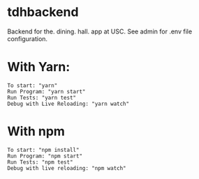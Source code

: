 # tdhbackend
Backend for the. dining. hall. app at USC.
See admin for .env file configuration.

# With Yarn:

	To start: "yarn"
	Run Program: "yarn start"
	Run Tests: "yarn test"
	Debug with Live Reloading: "yarn watch"

# With npm
	To start: "npm install"
	Run Program: "npm start"
	Run Tests: "npm test"
	Debug with live reloading: "npm watch"
